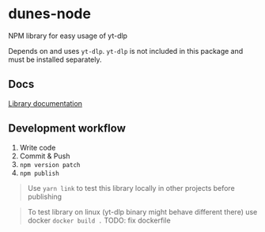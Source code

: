 # dunes-node 

NPM library for easy usage of yt-dlp

Depends on and uses `yt-dlp`. `yt-dlp` is not included in this package and must be installed separately.

## Docs

[Library documentation](docs/README.md)


## Development workflow

1. Write code
2. Commit & Push
3. `npm version patch`
4. `npm publish`

> Use `yarn link` to test this library locally in other projects before publishing

> To test library on linux (yt-dlp binary might behave different there) use docker `docker build .`
> TODO: fix dockerfile
